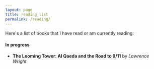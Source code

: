 ```yaml
---
layout: page
title: reading list
permalink: /reading/
---
```


Here's a list of books that I have read or am currently reading:

#### In progress

- **The Looming Tower: Al Qaeda and the Road to 9/11** by _Lawrence Wright_
